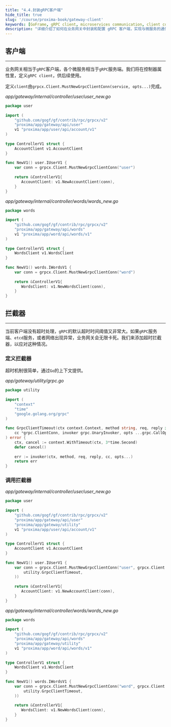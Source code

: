 ```yaml
---
title: "4.4.封装gRPC客户端"
hide_title: true
slug: '/course/proxima-book/gateway-client'
keywords: [GoFrame, gRPC client, microservices communication, client configuration, service discovery, etcd integration]
description: "详细介绍了如何在业务网关中封装和配置 gRPC 客户端，实现与微服务的通信，包括客户端初始化、服务发现等功能。"
---
```


## 客户端
---
业务网关相当于`gRPC`客户端，各个微服务相当于`gRPC`服务端。我们将在控制器属性里，定义`gRPC client`，供后续使用。

定义`client`由`grpcx.Client.MustNewGrpcClientConn(service, opts...)`完成。

*app/gateway/internal/controller/user/user_new.go*
```go
package user  
  
import (  
    "github.com/gogf/gf/contrib/rpc/grpcx/v2"  
    "proxima/app/gateway/api/user"
    v1 "proxima/app/user/api/account/v1"  
)  
  
type ControllerV1 struct {  
    AccountClient v1.AccountClient  
}  
  
func NewV1() user.IUserV1 {  
    var conn = grpcx.Client.MustNewGrpcClientConn("user")  
  
    return &ControllerV1{  
       AccountClient: v1.NewAccountClient(conn),  
    }  
}
```

*app/gateway/internal/controller/words/words_new.go*
```go
package words  
  
import (  
    "github.com/gogf/gf/contrib/rpc/grpcx/v2"  
    "proxima/app/gateway/api/words"
    v1 "proxima/app/word/api/words/v1"  
)  
  
type ControllerV1 struct {  
    WordsClient v1.WordsClient  
}  
  
func NewV1() words.IWordsV1 {  
    var conn = grpcx.Client.MustNewGrpcClientConn("word")  
  
    return &ControllerV1{  
       WordsClient: v1.NewWordsClient(conn),  
    }  
}
```

## 拦截器
---
当前客户端没有超时处理，`gRPC`的默认超时时间阈值又非常大。如果`gRPC`服务端、`etcd`服务，或者网络出现异常，业务网关会无限卡死。我们来添加超时拦截器，以应对这种情况。

### 定义拦截器
超时机制很简单，通过`Go`的上下文提供。

*app/gateway/utility/grpc.go*
```go
package utility  
  
import (  
    "context"  
    "time"  
    "google.golang.org/grpc"
)  
  
func GrpcClientTimeout(ctx context.Context, method string, req, reply interface{},  
    cc *grpc.ClientConn, invoker grpc.UnaryInvoker, opts ...grpc.CallOption,  
) error {  
    ctx, cancel := context.WithTimeout(ctx, 3*time.Second)  
    defer cancel()  
  
    err := invoker(ctx, method, req, reply, cc, opts...)  
    return err  
}
```

### 调用拦截器

*app/gateway/internal/controller/user/user_new.go*
```go
package user  
  
import (  
    "github.com/gogf/gf/contrib/rpc/grpcx/v2"  
    "proxima/app/gateway/api/user"
    "proxima/app/gateway/utility"
    v1 "proxima/app/user/api/account/v1"  
)  
  
type ControllerV1 struct {  
    AccountClient v1.AccountClient  
}  
  
func NewV1() user.IUserV1 {  
    var conn = grpcx.Client.MustNewGrpcClientConn("user", grpcx.Client.ChainUnary( 
        utility.GrpcClientTimeout,  
    ))  
  
    return &ControllerV1{  
       AccountClient: v1.NewAccountClient(conn),  
    }  
}
```

*app/gateway/internal/controller/words/words_new.go*
```go
package words  
  
import (  
    "github.com/gogf/gf/contrib/rpc/grpcx/v2"  
    "proxima/app/gateway/api/words"
    "proxima/app/gateway/utility"
    v1 "proxima/app/word/api/words/v1"  
)  
  
type ControllerV1 struct {  
    WordsClient v1.WordsClient  
}  
  
func NewV1() words.IWordsV1 {  
    var conn = grpcx.Client.MustNewGrpcClientConn("word", grpcx.Client.ChainUnary( 
        utility.GrpcClientTimeout,  
    ))
  
    return &ControllerV1{  
       WordsClient: v1.NewWordsClient(conn),  
    }  
}